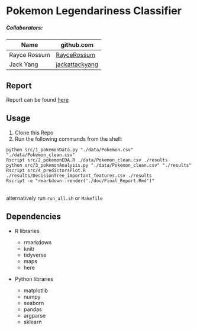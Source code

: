 # Pokemon Legendariness Classifier

##### Collaborators:

|Name|github.com|
|----|----------|
|Rayce Rossum|[RayceRossum](https://github.com/RayceRossum) |
|Jack Yang| [jackattackyang](https://github.com/jackattackyang) |

## Report
Report can be found [here](docs/Final_Report.html)

## Usage

1. Clone this Repo
2. Run the following commands from the shell:
```
python src/1_pokemonData.py "./data/Pokemon.csv" "./data/Pokemon_clean.csv"
Rscript src/2_pokemonEDA.R ./data/Pokemon_clean.csv ./results
python src/3_pokemonAnalysis.py "./data/Pokemon_clean.csv" "./results"
Rscript src/4_predictorsPlot.R ./results/DecisionTree_important_features.csv ./results
Rscript -e "rmarkdown::render('./doc/Final_Report.Rmd')"
```
<br> alternatively run `run_all.sh` or `Makefile`

## Dependencies

- R libraries
  - rmarkdown
  - knitr
  - tidyverse
  - maps
  - here

- Python libraries
  - matplotlib
  - numpy
  - seaborn
  - pandas
  - argparse
  - sklearn
